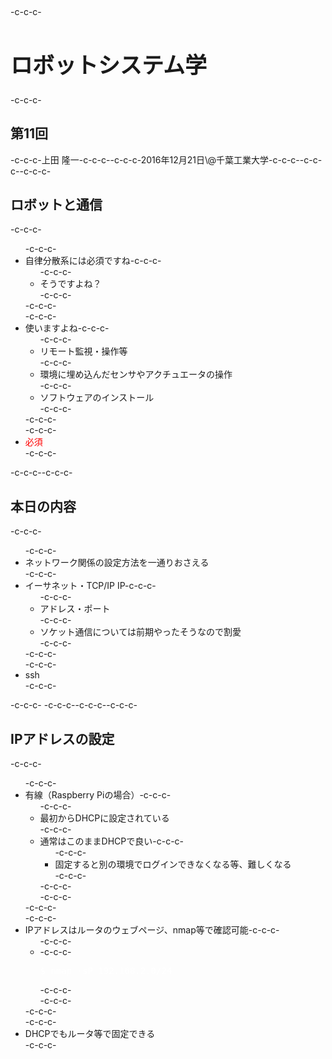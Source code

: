 <h2></h2>-c-c-c-<h1 style="font-size: 250%;">ロボットシステム学</h1>-c-c-c-<h2>第11回</h2>-c-c-c-上田 隆一-c-c-c--c-c-c-2016年12月21日\@千葉工業大学-c-c-c--c-c-c-<!--nextpage-->-c-c-c-<h2>ロボットと通信</h2>-c-c-c-<ul>-c-c-c- 	<li>自律分散系には必須ですね-c-c-c-<ul>-c-c-c- 	<li>そうですよね？</li>-c-c-c-</ul>-c-c-c-</li>-c-c-c- 	<li>使いますよね-c-c-c-<ul>-c-c-c- 	<li>リモート監視・操作等</li>-c-c-c- 	<li>環境に埋め込んだセンサやアクチュエータの操作</li>-c-c-c- 	<li>ソフトウェアのインストール</li>-c-c-c-</ul>-c-c-c-</li>-c-c-c- 	<li><span style="color: #ff0000;">必須 </span></li>-c-c-c-</ul>-c-c-c-<!--nextpage-->-c-c-c-<h2>本日の内容</h2>-c-c-c-<ul>-c-c-c- 	<li>ネットワーク関係の設定方法を一通りおさえる</li>-c-c-c- 	<li>イーサネット・TCP/IP IP-c-c-c-<ul>-c-c-c- 	<li>アドレス・ポート</li>-c-c-c- 	<li>ソケット通信については前期やったそうなので割愛</li>-c-c-c-</ul>-c-c-c-</li>-c-c-c- 	<li>ssh</li>-c-c-c-</ul>-c-c-c-&nbsp;-c-c-c--c-c-c-<!--nextpage-->-c-c-c-<h2>IPアドレスの設定</h2>-c-c-c-<ul>-c-c-c- 	<li>有線（Raspberry Piの場合）-c-c-c-<ul>-c-c-c- 	<li>最初からDHCPに設定されている</li>-c-c-c- 	<li>通常はこのままDHCPで良い-c-c-c-<ul>-c-c-c- 	<li>固定すると別の環境でログインできなくなる等、難しくなる</li>-c-c-c-</ul>-c-c-c-</li>-c-c-c-</ul>-c-c-c-</li>-c-c-c- 	<li>IPアドレスはルータのウェブページ、nmap等で確認可能-c-c-c-<ul>-c-c-c- 	<li>-c-c-c-<pre><span style="color: #ffffff;">$ nmap -sP 192.168.2.0/24</span></pre>-c-c-c-</li>-c-c-c-</ul>-c-c-c-</li>-c-c-c- 	<li>DHCPでもルータ等で固定できる</li>-c-c-c-</ul>
